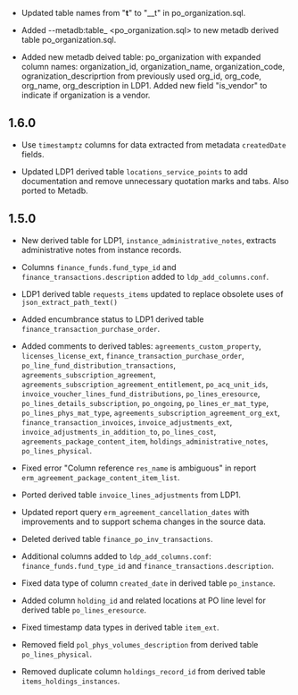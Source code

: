 
* Updated table names from "__t__" to "__t" in po_organization.sql.

* Added --metadb:table_ <po_organization.sql> to new metadb derived table po_organization.sql.

* Added new metadb deived table: po_organization with expanded column names:
  organization_id, organization_name, organization_code, ogranization_descriprtion
  from previously used org_id, org_code, org_name, org_description in LDP1.
  Added new field "is_vendor" to indicate if organization is a vendor.

## 1.6.0

* Use `timestamptz` columns for data extracted from metadata
  `createdDate` fields.

* Updated LDP1 derived table `locations_service_points` to add
  documentation and remove unnecessary quotation marks and tabs.  Also
  ported to Metadb.


## 1.5.0

* New derived table for LDP1, `instance_administrative_notes`,
  extracts administrative notes from instance records.

* Columns `finance_funds.fund_type_id` and
  `finance_transactions.description` added to `ldp_add_columns.conf`.

* LDP1 derived table `requests_items` updated to replace obsolete uses
  of `json_extract_path_text()`

* Added encumbrance status to LDP1 derived table
  `finance_transaction_purchase_order`.

* Added comments to derived tables: `agreements_custom_property`,
  `licenses_license_ext`, `finance_transaction_purchase_order`,
  `po_line_fund_distribution_transactions`,
  `agreements_subscription_agreement`,
  `agreements_subscription_agreement_entitlement`,
  `po_acq_unit_ids`, `invoice_voucher_lines_fund_distributions`,
  `po_lines_eresource`, `po_lines_details_subscription`, `po_ongoing`,
  `po_lines_er_mat_type`, `po_lines_phys_mat_type`,
  `agreements_subscription_agreement_org_ext`,
  `finance_transaction_invoices`, `invoice_adjustments_ext`,
  `invoice_adjustments_in_addition_to`, `po_lines_cost`,
  `agreements_package_content_item`, `holdings_administrative_notes`,
  `po_lines_physical`.

* Fixed error "Column reference `res_name` is ambiguous" in report
  `erm_agreement_package_content_item_list`.

* Ported derived table `invoice_lines_adjustments` from LDP1.

* Updated report query `erm_agreement_cancellation_dates` with
  improvements and to support schema changes in the source data.

* Deleted derived table `finance_po_inv_transactions`.

* Additional columns added to `ldp_add_columns.conf`:
  `finance_funds.fund_type_id` and `finance_transactions.description`.

* Fixed data type of column `created_date` in derived table
  `po_instance`.

* Added column `holding_id` and related locations at PO line level for
  derived table `po_lines_eresource`.

* Fixed timestamp data types in derived table `item_ext`.

* Removed field `pol_phys_volumes_description` from derived table
  `po_lines_physical`.

* Removed duplicate column `holdings_record_id` from derived table
  `items_holdings_instances`.

